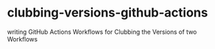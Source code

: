 # clubbing-versions-github-actions
writing GitHub Actions Workflows for Clubbing the Versions of two Workflows
